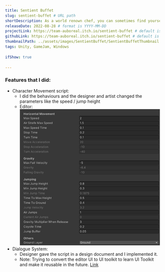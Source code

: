 ```yaml
---
title: Sentient Buffet
slug: sentient-buffet # URL path
shortDescription: As a world renown chef, you can sometimes find yourself wandering the forest in search of ingredients. However, one day, in a route where you would normally be alone, you find yourself swarmed by living food that begin to attack you. Fight them off, and then cook them for stat buffs to help you venture further into the forest.
releaseDate: 2022-08-28 # format is YYYY-MM-DD
projectLink: https://team-auboreal.itch.io/sentient-buffet # default is null, put link if possible
githubLink: https://team-auboreal.itch.io/sentient-buffet # default is null, put link if possible
thumbnailPath: ../assets/images/SentientBuffet/SentientBuffetThumbnail.png
tags: Unity, GameJam, Windows

ifShow: true

---
```


### Features that I did:
* Character Movement script:
    * I did the behaviours and the designer and artist changed the parameters like the speed / jump height
    * Editor:
    ![Character Movement Editor](../../public/images/SentientBuffet/SentientBuffet_MovementEditor.png)
* Dialogue System:
    * Designer gave the script in a design document and I implemented it. 
    * Note: Trying to convert the editor UI to UI toolkit to learn UI Toolkit and make it reusable in the future.
[Link](https://github.com/GnoxNahte/DialogueSystem)

<!-- TODO Add the correct link to the portfolio website -->